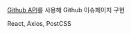 [Github API](https://docs.github.com/en/rest/guides/getting-started-with-the-rest-api?apiVersion=2022-11-28)를 사용해 Github 이슈페이지 구현

React, Axios, PostCSS
